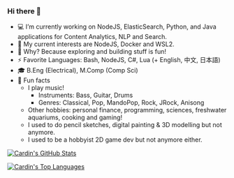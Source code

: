 ### Hi there 👋

- 💻 I’m currently working on NodeJS, ElasticSearch, Python, and Java applications for Content Analytics, NLP and Search.
- 🌱 My current interests are NodeJS, Docker and WSL2.
- 💭 Why? Because exploring and building stuff is fun!
- ⚡ Favorite Languages: Bash, NodeJS, C#, Lua (+ English, 中文, 日本語)
- 🎓 B.Eng (Electrical), M.Comp (Comp Sci)
- 🎨 Fun facts
    + I play music!
       - Instruments: Bass, Guitar, Drums
       - Genres: Classical, Pop, MandoPop, Rock, JRock, Anisong
    + Other hobbies: personal finance, programming, sciences, freshwater aquariums, cooking and gaming!
    + I used to do pencil sketches, digital painting & 3D modelling but not anymore.
    + I used to be a hobbyist 2D game dev but not anymore either.

[![Cardin's GitHub Stats](https://github-readme-stats.vercel.app/api?username=cardin)](https://github.com/anuraghazra/github-readme-stats)

[![Cardin's Top Languages](https://github-readme-stats.vercel.app/api/top-langs/?username=cardin&layout=compact)](https://github.com/anuraghazra/github-readme-stats)
<!--
**cardin/cardin** is a ✨ _special_ ✨ repository because its `README.md` (this file) appears on your GitHub profile.

Here are some ideas to get you started:

- 🔭 I’m currently working on ...
- 🌱 I’m currently learning ...
- 👯 I’m looking to collaborate on ...
- 🤔 I’m looking for help with ...
- 💬 Ask me about ...
- 📫 How to reach me: ...
- 😄 Pronouns: ...
- ⚡ Fun fact: ...
-->
